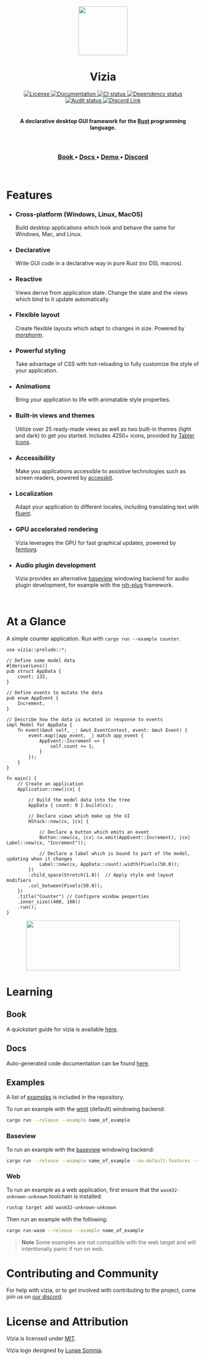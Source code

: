 <div align="center"><img src="https://raw.githubusercontent.com/vizia/vizia/main/assets/branding/vizia-logo-01.png" width="128px" height="128px"/><h1>Vizia</h1></div>

<div align="center">
  <!-- License -->
  <a href="https://github.com/vizia/vizia/blob/main/LICENSE">
    <img src="https://img.shields.io/crates/l/vizia"
    alt="License" />
  </a>
  <!-- Docs -->
  <a href="https://docs.vizia.dev">
    <img src="https://img.shields.io/badge/docs-website-blue" 
      alt="Documentation" />
  </a>
  <!-- CI -->
  <a href="https://github.com/vizia/vizia/actions/workflows/build.ym">
    <img src="https://github.com/vizia/vizia/actions/workflows/build.yml/badge.svg"
      alt="CI status" />
  </a>
  <!-- docs (TODO) -->
  <!-- Dependency status -->
  <a href="https://deps.rs/repo/github/vizia/vizia">
    <img src="https://deps.rs/repo/github/vizia/vizia/status.svg"
      alt="Dependency status" />
  </a>
  <!-- Audit -->
  <a href="https://github.com/vizia/vizia/actions/workflows/audit.yml">
    <img src="https://github.com/vizia/vizia/actions/workflows/audit.yml/badge.svg"
      alt="Audit status" />
  </a>
  <!-- Discord -->
  <a href="https://discord.gg/aNkTPsRm2w">
    <img src="https://img.shields.io/discord/791142189005537332.svg?label=&logo=discord&logoColor=ffffff&color=7389D8&labelColor=6A7EC2" 
      alt="Discord Link" />
  </a>
</div>

<!-- [![Crates.io](https://img.shields.io/crates/v/vizia)](https://crates.io/crates/vizia) -->
<!-- [![docs.rs](https://img.shields.io/badge/docs-website-blue)](https://docs.rs/vizia/) -->

<br/>

<h4 align="center">A declarative desktop GUI framework for the <a href="https://www.rust-lang.org/">Rust</a> programming language.</h4>

<br/>

<div align="center">
  <h3>
    <a href="https://book.vizia.dev/"> Book </a>
    <span> • </span>
    <a href="https://docs.vizia.dev/"> Docs </a>
    <span> • </span>
    <a href="https://demo.vizia.dev/"> Demo </a>
    <span> • </span>
    <a href="https://discord.gg/aNkTPsRm2w"> Discord </a>
  </h3>
</div>

<br/>

# Features
- ### __Cross-platform (Windows, Linux, MacOS)__
  Build desktop applications which look and behave the same for Windows, Mac, and Linux.
- ### __Declarative__
  Write GUI code in a declarative way in pure Rust (no DSL macros).
- ### __Reactive__
  Views derive from application state. Change the state and the views which bind to it update automatically.
- ### __Flexible layout__
  Create flexible layouts which adapt to changes in size. Powered by [morphorm](https://github.com/vizia/morphorm).
- ### __Powerful styling__
  Take advantage of CSS with hot-reloading to fully customize the style of your application.
- ### __Animations__
  Bring your application to life with animatable style properties.
- ### __Built-in views and themes__
  Utilize over 25 ready-made views as well as two built-in themes (light and dark) to get you started. Includes 4250+ icons, provided by [Tabler Icons](https://tabler-icons.io).
- ### __Accessibility__
  Make you applications accessible to assistive technologies such as screen readers, powered by [accesskit](https://github.com/accesskit/accesskit).
- ### __Localization__
  Adapt your application to different locales, including translating text with [fluent](https://github.com/projectfluent/fluent-rs).
- ### __GPU accelerated rendering__
  Vizia leverages the GPU for fast graphical updates, powered by [femtovg](https://github.com/femtovg/femtovg).
- ### __Audio plugin development__
  Vizia provides an alternative [baseview](https://github.com/RustAudio/baseview) windowing backend for audio plugin development, for example with the [nih-plug](https://github.com/robbert-vdh/nih-plug) framework.

<br />

# At a Glance
A simple counter application. Run with `cargo run --example counter`.
```rust, no_run
use vizia::prelude::*;

// Define some model data
#[derive(Lens)]
pub struct AppData {
    count: i32,
}

// Define events to mutate the data
pub enum AppEvent {
    Increment,
}

// Describe how the data is mutated in response to events
impl Model for AppData {
    fn event(&mut self, _: &mut EventContext, event: &mut Event) {
        event.map(|app_event, _| match app_event {
            AppEvent::Increment => {
                self.count += 1;
            }
        });
    }
}

fn main() {
    // Create an application
    Application::new(|cx| {

        // Build the model data into the tree
        AppData { count: 0 }.build(cx);

        // Declare views which make up the UI
        HStack::new(cx, |cx| {
          
            // Declare a button which emits an event
            Button::new(cx, |cx| cx.emit(AppEvent::Increment), |cx| Label::new(cx, "Increment"));

            // Declare a label which is bound to part of the model, updating when it changes
            Label::new(cx, AppData::count).width(Pixels(50.0));
        })
        .child_space(Stretch(1.0))  // Apply style and layout modifiers
        .col_between(Pixels(50.0));
    })
    .title("Counter") // Configure window peoperties
    .inner_size((400, 100))
    .run();
}
```
<div align="center"><img src="https://raw.githubusercontent.com/vizia/vizia/main/assets/images/counter.png" width="400px" height="130px"/></div>


# Learning
## Book
A quickstart guide for vizia is available [here](https://book.vizia.dev).
## Docs
Auto-generated code documentation can be found [here](https://docs.vizia.dev).
## Examples

A list of [examples](https://github.com/vizia/vizia/tree/main/examples) is included in the repository.

To run an example with the [winit](https://github.com/rust-windowing/winit) (default) windowing backend:
```bash
cargo run --release --example name_of_example
```

### Baseview

To run an example with the [baseview](https://github.com/RustAudio/baseview) windowing backend:

```bash
cargo run --release --example name_of_example --no-default-features --features baseview
```

### Web
To run an example as a web application, first ensure that the `wasm32-unknown-unknown` toolchain is installed:

```bash
rustup target add wasm32-unknown-unknown
```

Then run an example with the following:

```bash
cargo run-wasm --release --example name_of_example
```

> **Note**
> Some examples are not compatible with the web target and will intentionally panic if run on web.

# Contributing and Community
For help with vizia, or to get involved with contributing to the project, come join us on [our discord](https://discord.gg/aNkTPsRm2w).

# License and Attribution
Vizia is licensed under [MIT](https://github.com/vizia/vizia/blob/main/LICENSE).

Vizia logo designed by [Lunae Somnia](https://github.com/LunaeSomnia).
